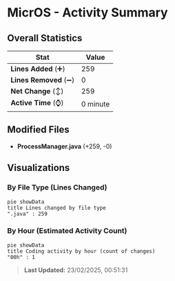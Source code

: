 # MicrOS - Activity Summary 

## Overall Statistics

| Stat                   | Value                                                             |
| ---------------------- | ----------------------------------------------------------------- |
| **Lines Added** (➕)   | 259                                          |
| **Lines Removed** (➖) | 0                                        |
| **Net Change** (↕)    | 259                |
| **Active Time** (⌚)   | 0 minute |


## Modified Files
- **ProcessManager.java** (+259, -0)

## Visualizations

### By File Type (Lines Changed)

```mermaid
pie showData
title Lines changed by file type
".java" : 259
```

### By Hour (Estimated Activity Count)

```mermaid
pie showData
title Coding activity by hour (count of changes)
"00h" : 1
```


> **Last Updated:** 23/02/2025, 00:51:31